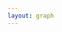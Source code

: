 ```yaml
---
layout: graph
---
```

<!-- Create a div where the graph will take place -->
<div id="my_dataviz"></div>

<script>

chart();


function chart() {

extra_right = 100
  var margin = {top: 60, right: 100+extra_right, bottom: 50, left: 100},
    width = document.body.clientWidth - margin.left - margin.right,
    height = 400 - margin.top - margin.bottom;

// append the svg object to the body of the page
var svg = d3.select("#my_dataviz")
  .append("svg")
    .attr("width", width + margin.left + margin.right)
    .attr("height", height + margin.top + margin.bottom)
  .append("g")
    .attr("transform",
          "translate(" + margin.left + "," + margin.top + ")");

parseDate = d3.time.format("%Y-%m").parse

// Parse the Data
  d3.json("https://spreadsheets.google.com/feeds/list/1Yp7CPoeeuPLLBhxKRa4SIzQBT_PXXti8uOfKhQfmndY/1/public/values?alt=json", function(meta_result) {
    var data = [];
    for (var i = 0; i < meta_result.feed.entry.length; i += 1) {
      to_push = {};
      keys = [];
      for (k in meta_result.feed.entry[i]){
        if (k.startsWith('gsx')){
          keys.push(k.substr(4))
          to_push[k.substr(4)]=meta_result.feed.entry[i][k].$t
        }
      }
      data.push(to_push)
  }
    max_income = 20000
    //////////
    // GENERAL //
    //////////
    keys = keys.slice(1)
    // List of groups = header of the csv files
    // var keys = data.columns.slice(1)

    data.forEach(function(d,i) {
      d.month = parseDate(d.month);
    });
    // color palette
    var color = d3.scaleOrdinal()
      .domain(keys)
      .range(d3.schemeSet3);

    //stack the data?
    var stackedData = d3.stack()
      .keys(keys)
      (data)

    //////////
    // AXIS //
    //////////

    // Add X axis
    var x = d3.time.scale()
      .domain(d3.extent(data, function(d) { return d.month; }))
      .range([ 0, width ]);
    var xAxis = svg.append("g")
      .attr("class","axis")
      .attr("transform", "translate(0," + height + ")")
      .call(d3.axisBottom(x).ticks(5))

    // Add X axis label:
    svg.append("text")
        .attr("class","axis")
        .attr("text-anchor", "end")
        .attr("x", width/2)
        .attr("y", height+40 )
        .text("Time");

    // Add Y axis label:
    svg.append("text")
      .attr("class","axis")
      .attr("transform", "rotate(-90)")
      .attr("y", 0 - margin.left*0.75)
      .attr("x",0 - (height / 2))
      .attr("dy", "1em")
      .style("text-anchor", "middle")
      .text("Quarterly Expenses");

    // Add Y axis
    var y = d3.scaleLinear()
      .domain([0, max_income+100])
      .range([ height, 0 ]);
    svg.append("g")
      .attr("class","axis")
      .call(d3.axisLeft(y).ticks(5))



    //////////
    // BRUSHING AND CHART //
    //////////

    // Add a clipPath: everything out of this area won't be drawn.
    var clip = svg.append("defs").append("svg:clipPath")
        .attr("id", "clip")
        .append("svg:rect")
        .attr("width", width )
        .attr("height", height )
        .attr("x", 0)
        .attr("y", 0);

    // Add brushing
    var brush = d3.brushX()                 // Add the brush feature using the d3.brush function
        .extent( [ [0,0], [width,height] ] ) // initialise the brush area: start at 0,0 and finishes at width,height: it means I select the whole graph area
        .on("end", updateChart) // Each time the brush selection changes, trigger the 'updateChart' function

    // Create the scatter variable: where both the circles and the brush take place
    var areaChart = svg.append('g')
      .attr("clip-path", "url(#clip)")

    // Area generator
    var area = d3.area()
      .x(function(d) { return x(d.data.month); })
      .y0(function(d) { return y(d[0]); })
      .y1(function(d) { return y(d[1]); })

    // Show the areas
    areaChart
      .selectAll("mylayers")
      .data(stackedData)
      .enter()
      .append("path")
        .attr("class", function(d) { return "myArea " + d.key })
        .style("fill", function(d) { return color(d.key); })
        .attr("d", area)

    // Add the brushing
    areaChart
      .append("g")
        .attr("class", "brush")
        .call(brush);

  var valueline = d3.line()
      .x(function(d) { return x(d.month); })
      .y(function(d) { return y(d.income); });

  var incomeline = svg.append('g')
      .attr("clip-path", "url(#clip)")

  // incomeline.append("path")
  //   .data([income_data])
  //   .attr("class", "line")
  //   .attr("d", valueline);

    var idleTimeout
    function idled() { idleTimeout = null; }

    // A function that update the chart for given boundaries
    function updateChart() {

      extent = d3.event.selection

      // If no selection, back to initial coordinate. Otherwise, update X axis domain
      if(!extent){
        if (!idleTimeout) return idleTimeout = setTimeout(idled, 350); // This allows to wait a little bit
        x.domain(d3.extent(data, function(d) { return d.month; }))
      }else{
        x.domain([ x.invert(extent[0]), x.invert(extent[1]) ])
        areaChart.select(".brush").call(brush.move, null) // This remove the grey brush area as soon as the selection has been done
      }

      // Update axis and area position
      xAxis.transition().duration(1000).call(d3.axisBottom(x).ticks(5))
      areaChart
        .selectAll("path")
        .transition().duration(1000)
        .attr("d", area)
      // incomeline
      //   .selectAll("path")
      //   .transition().duration(1000)
      //   .attr("d", valueline);

      }



      //////////
      // HIGHLIGHT GROUP //
      //////////

      // What to do when one group is hovered
      var highlight = function(d){
        console.log(d)
        // reduce opacity of all groups
        d3.selectAll(".myArea").style("opacity", .1)
        // expect the one that is hovered
        d3.select("."+d).style("opacity", 1)
      }

      // And when it is not hovered anymore
      var noHighlight = function(d){
        d3.selectAll(".myArea").style("opacity", 1)
      }



      //////////
      // LEGEND //
      //////////

      // Add one dot in the legend for each name.
      var size = 20
      keys = keys.reverse()
      svg.selectAll("myrect")
        .data(keys)
        .enter()
        .append("rect")
          .attr("x", width+extra_right/2)
          .attr("y", function(d,i){ return 10 + i*(size+5)}) // 100 is where the first dot appears. 25 is the distance between dots
          .attr("width", size)
          .attr("height", size)
          .style("fill", function(d){ return color(d)})
          .on("mouseover", highlight)
          .on("mouseleave", noHighlight)

      // Add one dot in the legend for each name.
      svg.selectAll("mylabels")
        .data(keys)
        .enter()
        .append("text")
          .attr("x", width +extra_right/2+ size*1.2)
          .attr("y", function(d,i){ return 10 + i*(size+5) + (size/2)}) // 100 is where the first dot appears. 25 is the distance between dots
          .style("fill", function(d){ return color(d)})
          .text(function(d){ return d})
          .attr("text-anchor", "left")
          .style("alignment-baseline", "middle")
          .on("mouseover", highlight)
          .on("mouseleave", noHighlight)

  })
}
</script>
